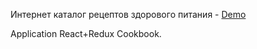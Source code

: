 Интернет каталог рецептов здорового питания - <a href="https://react-recipes-foxy.herokuapp.com/" rel="nofollow">Demo</a>


Application React+Redux Cookbook.

